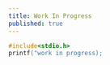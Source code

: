 ```yaml
---
title: Work In Progress
published: true
---
```



```c++
#include<stdio.h>
printf("work in progress);

```
